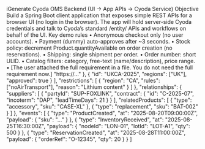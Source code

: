 iGenerate Cyoda OMS Backend (UI → App APIs → Cyoda Service) Objective Build a Spring Boot client application that exposes simple REST APIs for a browser UI (no login in the browser). The app will hold server-side Cyoda credentials and talk to Cyoda’s standard /entity/ APIs and workflows on behalf of the UI. Key demo rules • Anonymous checkout only (no user accounts). • Payment (dummy) auto-approves after ~3 seconds. • Stock policy: decrement Product.quantityAvailable on order creation (no reservations). • Shipping: single shipment per order. • Order number: short ULID. • Catalog filters: category, free-text (name/description), price range. • [The user attached the full requirement in a file. You do not need the full requirement now.] "https://..." }, { "id": "UKCA-2025", "regions": ["UK"], "approved": true } ], "restrictions": [ { "region": "CA", "rules": ["noAirTransport"], "reason": "Lithium content" } ] }, "relationships": { "suppliers": [ { "partyId": "SUP-FOXLINK", "contract": { "id": "C-2025-07", "incoterm": "DAP", "leadTimeDays": 21 } } ], "relatedProducts": [ { "type": "accessory", "sku": "CASE-XL" }, { "type": "replacement", "sku": "BAT-002" } ] }, "events": [ { "type": "ProductCreated", "at": "2025-08-20T09:00:00Z", "payload": { "sku": "…" } }, { "type": "InventoryReceived", "at": "2025-08-25T16:30:00Z", "payload": { "nodeId": "LON-01", "lotId": "LOT-A1", "qty": 500 } }, { "type": "ReservationCreated", "at": "2025-08-28T11:00:00Z", "payload": { "orderRef": "O-12345", "qty": 20 } } ]